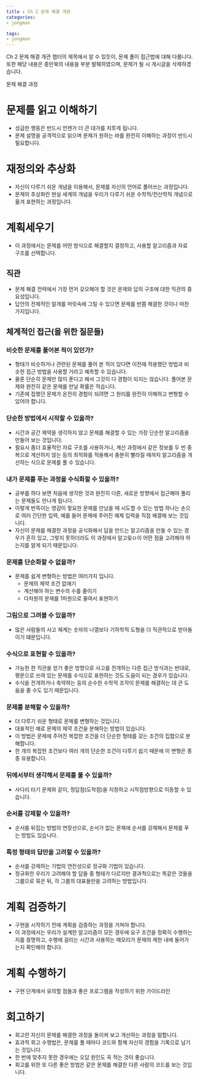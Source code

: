```yaml
---
title : Ch 2 문제 해결 개관
categories:
- jongman

tags:
- jongman
---
```


Ch 2 문제 해결 개관
챕터의 제목에서 알 수 있듯이, 문제 풀이 접근법에 대해 다룹니다.
또한 해당 내용은 종만북의 내용을 부분 발췌하였으며, 문제가 될 시 게시글을 삭제하겠습니다.

 문제 해결 과정

#  문제를 읽고 이해하기
- 성급한 행동은 반드시 언젠가 더 큰 대가를 치루게 됩니다.
- 문제 설명을 공격적으로 읽으며 문제가 원하는 바를 완전히 이해하는 과정이 반드시 필요합니다.

#  재정의와 추상화
- 자신이 다루기 쉬운 개념을 이용해서, 문제를 자신의 언어로 풀어쓰는 과정입니다.
- 문제의 추상화란 현실 세계의 개념을 우리가 다루기 쉬운 수학적/전산학적 개념으로 옮겨 표현하는
  과정입니다.

#  계획세우기
- 이 과정에서는 문제를 어떤 방식으로 해결할지 결정하고, 사용할 알고리즘과 자료 구조를 선택합니다.

## 직관
- 문제 해결 전략에서 가장 먼저 갖오해야 할 것은 문제와 답의 구조에 대한 직관의 중요성입니다.
- 답안의 전체적인 얼개를 머릿속에 그릴 수 있으면 문제를 반쯤 해결한 것이나 마찬가지입니다.

## 체계적인 접근(을 위한 질문들)

### 비슷한 문제를 풀어본 적이 있던가?
- 형태가 비슷하거나 관련된 문제를 풀어 본 적이 있다면 이전에 적용했던 방법과 비슷한 접근 방법을
  사용할 거라고 예측할 수 있습니다.
- 물론 단순히 문제만 많이 푼다고 해서 그것이 다 경험이 되지는 않습니다. 풀어본 문제와 완전히 같은
  문제를 만날 확률은 적습니다.
- 기존에 접했던 문제가 온전히 경험이 되려면 그 원리를 완전히 이해하고 변형할 수 있어야 합니다.

### 단순한 방법에서 시작할 수 있을까?
- 시간과 공간 제약을 생각하지 않고 문제를 해결할 수 있는 가장 단순한 알고리즘을 만들어 보는
  것입니다.
- 필요시 좀더 효율적인 자료 구조를 사용하거나, 계산 과정에서 같은 정보를 두 번 중복으로 계산하지
  않는 등의 최적화를 적용해서 충분히 빨라질 때까지 알고리즘을 개선하는 식으로 문제를 풀 수 있습니다.

### 내가 문제를 푸는 과정을 수식화할 수 있을까?
- 공부를 하다 보면 처음에 생각한 것과 완전히 다른, 새로운 방향에서 접근해야 풀리는 문제들도 만나게
  됩니다.
- 이렇게 번뜩이는 영감이 핗요한 문제를 만났을 때 시도할 수 있는 방법 하나는 손으로 여러 간단한
  입력, 예를 들어 문제에 주어진 예제 입력을 직접 해결해 보는 것입니다.
- 자신이 문제를 해결한 과정을 공식화해서 답을 만드는 알고리즘을 만들 수 있는 경우가 흔히 있고,
  그렇지 못하더라도 이 과정에서 알고맂ㅁ이 어떤 점을 고려해야 하는지를 알게 되기 때문입니다.

### 문제를 단순화할 수 없을까?
- 문제를 쉽게 변형하는 방법은 여러가지 입니다.
    - 문제의 제약 조건 없애기
    - 계산해야 하는 변수의 수를 줄이기
    - 다차원의 문제를 1차원으로 줄여서 표현하기

### 그림으로 그려볼 수 있을까?
- 많은 사람들의 사고 체계는 숫자의 나열보다 기하학적 도형을 더 직관적으로 받아들이기 떄문입니다.

### 수식으로 표현할 수 있을까?
- 가능한 한 직관을 얻기 좋은 방향으로 사고를 전개하는 다른 접근 방식과는 반대로, 평문으로 쓰여 있는
  문제를 수식으로 표현하는 것도 도움이 되는 경우가 있습니다.
- 수식을 전개하거나 축약하는 등의 순수한 수학적 조작이 문제를 해결하는 데 큰 도움을 줄 수도 있기
  때문입니다.

### 문제를 분해할 수 있을까?
- 더 다루기 쉬운 형태로 문제를 변형하는 것입니다.
- 대표적인 예로 문제의 제약 조건을 분해하는 방법이 있습니다.
- 이 방법은 문제에 주어진 복잡한 조건을 더 단순한 형태를 갖는 조건의 집합으로 분해합니다.
- 한 개의 복잡한 조건보다 여러 개의 단순한 조건이 다루기 쉽기 때문에 이 변형은 종종 유용합니다.

### 뒤에서부터 생각해서 문제를 풀 수 있을까?
- 사다리 타기 문제와 같이, 정답점(도착점)을 지정하고 시작점방향으로 이동할 수 있습니다.

### 순서를 강제할 수 있을까?
- 순서를 뒤집는 방법의 연장선으로, 순서가 없는 문제에 순서를 강제해서 문제를 푸는 방법도 있습니다.

### 특정 형태의 답만을 고려할 수 있을까?
- 순서를 강제하는 기법의 연잔성으로 정규화 기법이 있습니다.
- 정규화란 우리가 고려해야 할 답들 중 형태가 다르지만 결과적으로는 똑같은 것들을 그룹으로 묶은 뒤,
  각 그룹의 대표들만을 고려하는 방법입니다.


#  계획 검증하기
- 구현을 시작하기 전에 계획을 검증하는 과정을 거쳐야 합니다.
- 이 과정에서는 우리가 설계한 알고리즘이 모든 경우에 요구 조건을 정확히 수행하는지를 증명하고,
  수행에 걸리는 시간과 사용하는 메모리가 문제의 제한 내에 들어가는지 확인해야 합니다.

#  계획 수행하기
- 구현 단계에서 유의할 점들과 좋은 프로그램을 작성하기 위한 가이드라인

#  회고하기
- 회고란 자신이 문제를 해결한 과정을 돌이켜 보고 개선하는 과정을 말합니다.
- 효과적 회고 수행법은, 문제를 풀 때마다 코드와 함께 자신의 경험을 기록으로 남기는 것입니다.
- 한 번에 맞추지 못한 경우에는 오답 원인도 꼭 적는 것이 좋습니다.
- 회고를 위한 또 다른 좋은 방법은 같은 문제를 해결한 다른 사람의 코드를 보는 것입니다.
